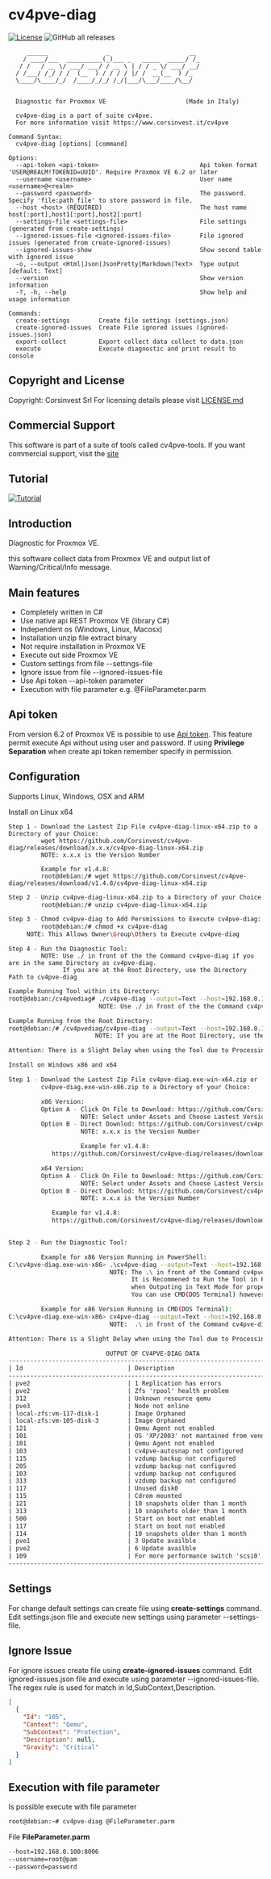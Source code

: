 # cv4pve-diag

[![License](https://img.shields.io/github/license/Corsinvest/cv4pve-diag.svg)](LICENSE.md) ![GitHub all releases](https://img.shields.io/github/downloads/corsinvest/cv4pve-diag/total)

```text
     ______                _                      __
    / ____/___  __________(_)___ _   _____  _____/ /_
   / /   / __ \/ ___/ ___/ / __ \ | / / _ \/ ___/ __/
  / /___/ /_/ / /  (__  ) / / / / |/ /  __(__  ) /_
  \____/\____/_/  /____/_/_/ /_/|___/\___/____/\__/


  Diagnostic for Proxmox VE                      (Made in Italy)

  cv4pve-diag is a part of suite cv4pve.
  For more information visit https://www.corsinvest.it/cv4pve

Command Syntax:
  cv4pve-diag [options] [command]

Options:
  --api-token <api-token>                            Api token format 'USER@REALM!TOKENID=UUID'. Require Proxmox VE 6.2 or later
  --username <username>                              User name <username>@<realm>
  --password <password>                              The password. Specify 'file:path_file' to store password in file.
  --host <host> (REQUIRED)                           The host name host[:port],host1[:port],host2[:port]
  --settings-file <settings-file>                    File settings (generated from create-settings)
  --ignored-issues-file <ignored-issues-file>        File ignored issues (generated from create-ignored-issues)
  --ignored-issues-show                              Show second table with ignored issue
  -o, --output <Html|Json|JsonPretty|Markdown|Text>  Type output [default: Text]
  --version                                          Show version information
  -?, -h, --help                                     Show help and usage information

Commands:
  create-settings        Create file settings (settings.json)
  create-ignored-issues  Create File ignored issues (ignored-issues.json)
  export-collect         Export collect data collect to data.json
  execute                Execute diagnostic and print result to console
```

## Copyright and License

Copyright: Corsinvest Srl
For licensing details please visit [LICENSE.md](LICENSE.md)

## Commercial Support

This software is part of a suite of tools called cv4pve-tools. If you want commercial support, visit the [site](https://www.corsinvest.it/cv4pve)

## Tutorial

[![Tutorial](http://img.youtube.com/vi/hn1nw9KXlsg/0.jpg)](https://www.youtube.com/watch?v=hn1nw9KXlsg&feature=youtu.be "Tutorial")

## Introduction

Diagnostic for Proxmox VE.

this software collect data from Proxmox VE and output list of Warning/Critical/Info message.

## Main features

* Completely written in C#
* Use native api REST Proxmox VE (library C#)
* Independent os (Windows, Linux, Macosx)
* Installation unzip file extract binary
* Not require installation in Proxmox VE
* Execute out side Proxmox VE
* Custom settings from file --settings-file
* Ignore issue from file --ignored-issues-file
* Use Api token --api-token parameter
* Execution with file parameter e.g. @FileParameter.parm

## Api token

From version 6.2 of Proxmox VE is possible to use [Api token](https://pve.proxmox.com/pve-docs/pveum-plain.html).
This feature permit execute Api without using user and password.
If using **Privilege Separation** when create api token remember specify in permission.

## Configuration
Supports Linux, Windows, OSX and ARM

Install on Linux x64

    Step 1 - Download the Lastest Zip File cv4pve-diag-linux-x64.zip to a Directory of your Choice:                                                                                                                                                                                                                                                                                                                                                                                                                                                                      
             wget https://github.com/Corsinvest/cv4pve-diag/releases/download/x.x.x/cv4pve-diag-linux-x64.zip
	         NOTE: x.x.x is the Version Number
	         
	         Example for v1.4.8: 
	         root@debian:/# wget https://github.com/Corsinvest/cv4pve-diag/releases/download/v1.4.8/cv4pve-diag-linux-x64.zip
	 
```sh
Step 2 - Unzip cv4pve-diag-linux-x64.zip to a Directory of your Choice:
         root@debian:/# unzip cv4pve-diag-linux-x64.zip

Step 3 - Chmod cv4pve-diag to Add Persmissions to Execute cv4pve-diag:
         root@debian:/# chmod +x cv4pve-diag 
	 NOTE: This Allows Owner\Group\Others to Execute cv4pve-diag
```

    Step 4 - Run the Diagnostic Tool:  
             NOTE: Use ./ in front of the the Command cv4pve-diag if you are in the same Directory as cv4pve-diag.
	               If you are at the Root Directory, use the Directory Path to cv4pve-diag 
```sh
Example Running Tool within its Directory:
root@debian:/cv4pvediag# ./cv4pve-diag --output=Text --host=192.168.0.100:8006 --username=root@pam --password=password execute
                         NOTE: Use ./ in front of the the Command cv4pve-diag if you are in the same Directory as cv4pve-diag.

Example Running from the Root Directory:
root@debian:/# /cv4pvediag/cv4pve-diag --output=Text --host=192.168.0.100:8006 --username=root@pam --password=password execute
                        NOTE: If you are at the Root Directory, use the Directory Path to Run cv4pve-diag

Attention: There is a Slight Delay when using the Tool due to Processing the Information. Please wait for Data to Display.

```
```sh
Install on Windows x86 and x64

Step 1 - Download the Lastest Zip File cv4pve-diag.exe-win-x64.zip or 
         cv4pve-diag.exe-win-x86.zip to a Directory of your Choice:

         x86 Version:
         Option A - Click On File to Download: https://github.com/Corsinvest/cv4pve-diag/releases
                    NOTE: Select under Assets and Choose Lastest Version
         Option B - Direct Downlod: https://github.com/Corsinvest/cv4pve-diag/releases/download/x.x.x/cv4pve-diag.exe-win-x86.zip
                    NOTE: x.x.x is the Version Number

                    Example for v1.4.8:      
		    https://github.com/Corsinvest/cv4pve-diag/releases/download/v1.4.8/cv4pve-diag.exe-win-x86.zip

         x64 Version:
         Option A - Click On File to Download: https://github.com/Corsinvest/cv4pve-diag/releases
                    NOTE: Select under Assets and Choose Lastest Version
         Option B - Direct Downlod: https://github.com/Corsinvest/cv4pve-diag/releases/download/x.x.x/cv4pve-diag.exe-win-x64.zip
                    NOTE: x.x.x is the Version Number

		    Example for v1.4.8:      
		    https://github.com/Corsinvest/cv4pve-diag/releases/download/v1.4.8/cv4pve-diag.exe-win-x64.zip 
       

Step 2 - Run the Diagnostic Tool:

         Example for x86 Version Running in PowerShell:         
C:\cv4pve-diag.exe-win-x86> .\cv4pve-diag --output=Text --host=192.168.0.100:8006 --username=root@pam --password=password execute
                            NOTE: The .\ in front of the Command cv4pve-diag is needed.
                                  It is Recommened to Run the Tool in PowerShell
                                  when Outputing in Text Mode for proper Displaying of the Data.
                                  You can use CMD(DOS Terminal) however there is a Limatation of Displaying correctly. 

         Example for x86 Version Running in CMD(DOS Terminal):
C:\cv4pve-diag.exe-win-x86> cv4pve-diag --output=Text --host=192.168.0.100:8006 --username=root@pam --password=password execute 
                            NOTE:  .\ in front of the Command cv4pve-diag is not needed.                                  

Attention: There is a Slight Delay when using the Tool due to Processing the Information. Please wait for Data to Display.
```
```txt
						   OUTPUT OF CV4PVE-DIAG DATA
-------------------------------------------------------------------------------------------------------------------------------------
| Id                             | Description                                                  | Context | SubContext   | Gravity  |
-------------------------------------------------------------------------------------------------------------------------------------
| pve2                           | 1 Replication has errors                                     | Node    | Replication  | Critical |
| pve2                           | Zfs 'rpool' health problem                                   | Node    | Zfs          | Critical |
| 312                            | Unknown resource qemu                                        | Qemu    | Status       | Critical |
| pve3                           | Node not online                                              | Node    | Status       | Warning  |
| local-zfs:vm-117-disk-1        | Image Orphaned                                               | Storage | Image        | Warning  |
| local-zfs:vm-105-disk-3        | Image Orphaned                                               | Storage | Image        | Warning  |
| 121                            | Qemu Agent not enabled                                       | Qemu    | Agent        | Warning  |
| 101                            | OS 'XP/2003' not mantained from vendor!                      | Qemu    | Agent        | Warning  |
| 101                            | Qemu Agent not enabled                                       | Qemu    | Agent        | Warning  |
| 103                            | cv4pve-autosnap not configured                               | Qemu    | AutoSnapshot | Warning  |
| 115                            | vzdump backup not configured                                 | Qemu    | Backup       | Warning  |
| 205                            | vzdump backup not configured                                 | Qemu    | Backup       | Warning  |
| 103                            | vzdump backup not configured                                 | Qemu    | Backup       | Warning  |
| 313                            | vzdump backup not configured                                 | Qemu    | Backup       | Warning  |
| 117                            | Unused disk0                                                 | Qemu    | Hardware     | Warning  |
| 115                            | Cdrom mounted                                                | Qemu    | Hardware     | Warning  |
| 121                            | 10 snapshots older than 1 month                              | Qemu    | Snapshot     | Warning  |
| 313                            | 10 snapshots older than 1 month                              | Qemu    | Snapshot     | Warning  |
| 500                            | Start on boot not enabled                                    | Qemu    | StartOnBoot  | Warning  |
| 117                            | Start on boot not enabled                                    | Qemu    | StartOnBoot  | Warning  |
| 114                            | 10 snapshots older than 1 month                              | Lxc     | Snapshot     | Warning  |
| pve1                           | 3 Update availble                                            | Node    | Update       | Info     |
| pve2                           | 6 Update availble                                            | Node    | Update       | Info     |
| 109                            | For more performance switch 'scsi0' hdd to VirtIO            | Qemu    | VirtIO       | Info     |
-------------------------------------------------------------------------------------------------------------------------------------
```

## Settings

For change default settings can create file using **create-settings** command.
Edit settings.json file and execute new settings using parameter --settings-file.

## Ignore Issue

For ignore issues create file using **create-ignored-issues** command.
Edit ignored-issues.json file and execute using parameter --ignored-issues-file.
The regex rule is used for match in Id,SubContext,Description.

```json
[
  {
    "Id": "105",
    "Context": "Qemu",
    "SubContext": "Protection",
    "Description": null,
    "Gravity": "Critical"
  }
]
```

## Execution with file parameter

Is possible execute with file parameter

```sh
root@debian:~# cv4pve-diag @FileParameter.parm
```

File **FileParameter.parm**

```txt
--host=192.168.0.100:8006
--username=root@pam
--password=password
```
